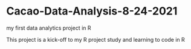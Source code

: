 # Cacao-Data-Analysis-8-24-2021
my first data analytics project in R

This project is a kick-off to my R project study and learning to code in R
